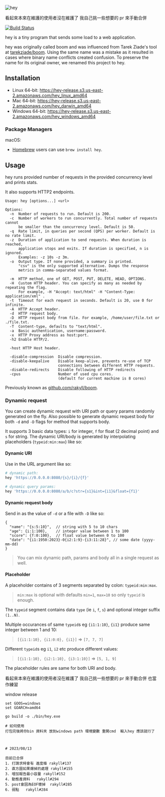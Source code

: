 ![hey](http://i.imgur.com/szzD9q0.png)


看起來本來在維護的使用者沒在維護了 我自己挑一些想要的 pr 來手動合併

[![Build Status](https://travis-ci.org/rakyll/hey.svg?branch=master)](https://travis-ci.org/rakyll/hey)

hey is a tiny program that sends some load to a web application.

hey was originally called boom and was influenced from Tarek Ziade's
tool at [tarekziade/boom](https://github.com/tarekziade/boom). Using the same name was a mistake as it resulted in cases
where binary name conflicts created confusion.
To preserve the name for its original owner, we renamed this project to hey.

## Installation

* Linux 64-bit: https://hey-release.s3.us-east-2.amazonaws.com/hey_linux_amd64
* Mac 64-bit: https://hey-release.s3.us-east-2.amazonaws.com/hey_darwin_amd64
* Windows 64-bit: https://hey-release.s3.us-east-2.amazonaws.com/hey_windows_amd64

### Package Managers

macOS:
-  [Homebrew](https://brew.sh/) users can use `brew install hey`.

## Usage

hey runs provided number of requests in the provided concurrency level and prints stats.

It also supports HTTP2 endpoints.

```
Usage: hey [options...] <url>

Options:
  -n  Number of requests to run. Default is 200.
  -c  Number of workers to run concurrently. Total number of requests cannot
      be smaller than the concurrency level. Default is 50.
  -q  Rate limit, in queries per second (QPS) per worker. Default is no rate limit.
  -z  Duration of application to send requests. When duration is reached,
      application stops and exits. If duration is specified, n is ignored.
      Examples: -z 10s -z 3m.
  -o  Output type. If none provided, a summary is printed.
      "csv" is the only supported alternative. Dumps the response
      metrics in comma-separated values format.

  -m  HTTP method, one of GET, POST, PUT, DELETE, HEAD, OPTIONS.
  -H  Custom HTTP header. You can specify as many as needed by repeating the flag.
      For example, -H "Accept: text/html" -H "Content-Type: application/xml" .
  -t  Timeout for each request in seconds. Default is 20, use 0 for infinite.
  -A  HTTP Accept header.
  -d  HTTP request body.
  -D  HTTP request body from file. For example, /home/user/file.txt or ./file.txt.
  -T  Content-type, defaults to "text/html".
  -a  Basic authentication, username:password.
  -x  HTTP Proxy address as host:port.
  -h2 Enable HTTP/2.

  -host	HTTP Host header.

  -disable-compression  Disable compression.
  -disable-keepalive    Disable keep-alive, prevents re-use of TCP
                        connections between different HTTP requests.
  -disable-redirects    Disable following of HTTP redirects
  -cpus                 Number of used cpu cores.
                        (default for current machine is 8 cores)
```

Previously known as [github.com/rakyll/boom](https://github.com/rakyll/boom).


### Dynamic request

You can create dynamic request with URI path or query params randomly generated on the fly.
Also possible to generate dynamic request body for both `-d` and `-D` flags for method that supports body.

It supports 3 basic data types: `i` for integer, `f` for float (2 decimal point) and `s` for string.
The dynamic URI/body is generated by interpolating placeholders (`typeid:min:max`) like so:

#### Dynamic URI

Use in the URL argument like so:

```sh
# dynamic path:
hey 'https://0.0.0.0:8080/{s}/{i}/{f}'

# dynamic query params:
hey 'https://0.0.0.0:8080/a/b/c?str={s1}&int={i1}&float={f1}'
```

#### Dynamic request body

Send in as the value of `-d` or a file with `-D` like so:

```json5
{
  "name": "{s:5:10}",  // string with 5 to 10 chars
  "age": {i:1:100},    // integer value between 1 to 100
  "score": {f:0:100},  // float value between 0 to 100
  "date": "{i1:1950:2023}-0{i2:1:9}-{i3:11:28}", // some date (yyyy-mm-dd)
}
```

> You can mix dynamic path, params and body all in a single request as well.

#### Placeholder

A placeholder contains of 3 segments separated by colon: `typeid:min:max`.
> `min:max` is optional with defaults `min=1`, `max=10` so only `typeid` is enough.

The `typeid` segment contains data `type` (ie `i`, `f`, `s`) and optional integer suffix `(1..N)`.

Multiple occurances of same `typeid`s eg `{i1:1:10}`, `{i1}` produce same integer between 1 and 10:
> `[{i1:1:10}, {i1:0:0}, {i1}]` => `[7, 7, 7]`

Different `typeid`s eg `i1`, `i2` etc produce different values:
> `[{i1:1:10}, {i2:1:10}, {i3:1:10}]` => `[5, 1, 9]`


The placeholder rules are same for both URI and body.




看起來本來在維護的使用者沒在維護了 我自己挑一些想要的 pr 來手動合併   也當作練習



window release

```
set GOOS=windows
set GOARCH=amd64

go build -o ./bin/hey.exe

# 如何使用 
打包完後將你bin 資料夾 放到windows path 環境變數 重開cmd  輸入hey 應該就行了



# 2023/08/13

目前已合併
1. 打請求時會有 進度條 rakyll#137
2. 直方圖如果爆掉的處理 rakyll#155
3. 增加報告最小容量 rakyll#152
4. 動態產資料   rakyll#294
5. post會因為EOF壞掉  rakyll#285
6. 弱點   rakyll#284 